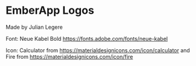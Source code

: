 # EmberApp Logos
Made by Julian Legere

Font: Neue Kabel Bold https://fonts.adobe.com/fonts/neue-kabel

Icon: Calculator from https://materialdesignicons.com/icon/calculator and Fire from https://materialdesignicons.com/icon/fire
